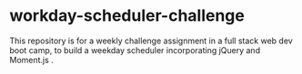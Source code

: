 # workday-scheduler-challenge
This repository is for a weekly challenge assignment in a full stack web dev boot camp, to build a weekday scheduler incorporating jQuery and Moment.js .
